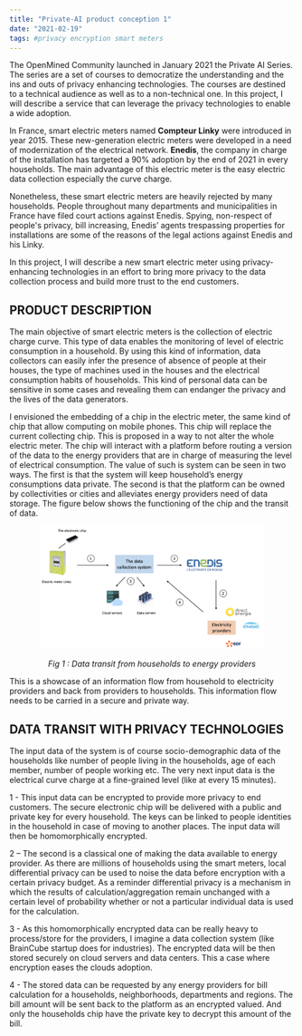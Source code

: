 ```yaml
---
title: "Private-AI product conception 1"
date: "2021-02-19"
tags: #privacy encryption smart meters
---
```


The OpenMined Community launched in January 2021 the Private AI Series. The series are a set of courses to democratize the understanding and the ins and outs of privacy enhancing technologies. The courses are destined to a technical audience as well as to a non-technical one. In this project, I will describe a service that can leverage the privacy technologies to enable a wide adoption.

In France, smart electric meters named **Compteur Linky** were introduced in year 2015. These new-generation electric meters were developed in a need of modernization of the electrical network. **Enedis**, the company in charge of the installation has targeted a 90% adoption by the end of 2021 in every households. The main advantage of this electric meter is the easy electric data collection especially the curve charge.

Nonetheless, these smart electric meters are heavily rejected by many households. People throughout many departments and municipalities in France have filed court actions against Enedis. Spying, non-respect of people's privacy, bill increasing, Enedis’ agents trespassing properties for installations are some of the reasons of the legal actions against Enedis and his Linky.

In this project, I will describe a new smart electric meter using privacy-enhancing technologies in an effort to bring more privacy to the data collection process and build more trust to the end customers.

## PRODUCT DESCRIPTION

The main objective of smart electric meters is the collection of electric charge curve. This type of data enables the monitoring of level of electric consumption in a household. By using this kind of information, data collectors can easily infer the presence of absence of people at their houses, the type of machines used in the houses and the electrical consumption habits of households. This kind of personal data can be sensitive in some cases and revealing them can endanger the privacy and the lives of the data generators.

I envisioned the embedding of a chip in the electric meter, the same kind of chip that allow computing on mobile phones. This chip will replace the current collecting chip. This is proposed in a way to not alter the whole electric meter. The chip will interact with a platform before routing a version of the data to the energy providers that are in charge of measuring the level of electrical consumption. The value of such is system can be seen in two ways. The first is that the system will keep household’s energy consumptions data private. The second is that the platform can be owned by collectivities or cities and alleviates energy providers need of data storage. The figure below shows the functioning of the chip and the transit of data.

 <p align="center">
<img class="image" src="./materials/data_transit_Enedis.png" alt="data collection with modern smart meters" width="400"/>
</p>

<center><i>Fig 1 : Data transit from households to energy providers</i></center>

<p></p>

This is a showcase of an information flow from household to electricity providers and back from providers to households. This information flow needs to be carried in a secure and private way.

## DATA TRANSIT WITH PRIVACY TECHNOLOGIES

The input data of the system is of course socio-demographic data of the households like number of people living in the households, age of each member, number of people working etc. The very next input data is the electrical curve charge at a fine-grained level (like at every 15 minutes).

1 - This input data can be encrypted to provide more privacy to end customers. The secure electronic chip will be delivered with a public and private key for every household. The keys can be linked to people identities in the household in case of moving to another places. The input data will then be homomorphically encrypted.

2 – The second is a classical one of making the data available to energy provider. As there are millions of households using the smart meters, local differential privacy can be used to noise the data before encryption with a certain privacy budget. As a reminder differential privacy is a mechanism in which the results of calculation/aggregation remain unchanged with a certain level of probability whether or not a particular individual data is used for the calculation.

3 - As this homomorphically encrypted data can be really heavy to process/store for the providers, I imagine a data collection system (like BrainCube startup does for industries). The encrypted data will be then stored securely on cloud servers and data centers. This a case where encryption eases the clouds adoption.

4 - The stored data can be requested by any energy providers for bill calculation for a households, neighborhoods, departments and regions. The bill amount will be sent back to the platform as an encrypted valued. And only the households chip have the private key to decrypt this amount of the bill.
